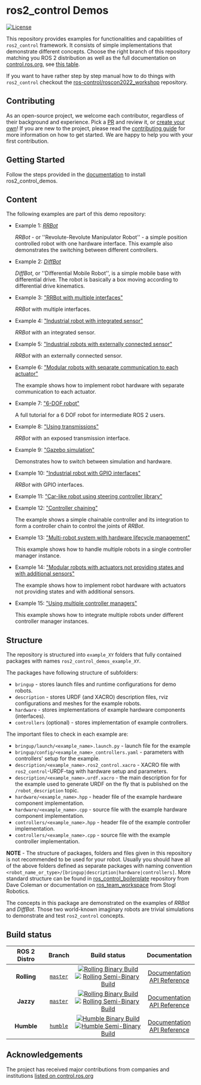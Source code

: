 # ros2_control Demos

[![License](https://img.shields.io/badge/License-Apache%202.0-blue.svg)](https://opensource.org/licenses/Apache-2.0)

This repository provides examples for functionalities and capabilities of `ros2_control` framework.
It consists of simple implementations that demonstrate different concepts. Choose the right branch of this repository matching you ROS 2 distribution as well as the full documentation on [control.ros.org](https://control.ros.org), see [this table](#build-status).

If you want to have rather step by step manual how to do things with `ros2_control` checkout the [ros-control/roscon2022_workshop](https://github.com/ros-controls/roscon2022_workshop) repository.

## Contributing
As an open-source project, we welcome each contributor, regardless of their background and experience. Pick a [PR](https://github.com/ros-controls/ros2_control_demos/pulls) and review it, or [create your own](https://github.com/ros-controls/ros2_control_demos/contribute)!
If you are new to the project, please read the [contributing guide](https://control.ros.org/rolling/doc/contributing/contributing.html) for more information on how to get started. We are happy to help you with your first contribution.

## Getting Started

Follow the steps provided in the [documentation](https://control.ros.org/humble/doc/ros2_control_demos/doc/index.html#installation) to install ros2_control_demos.

## Content

The following examples are part of this demo repository:

* Example 1: [*RRBot*](example_1)

   *RRBot* - or ''Revolute-Revolute Manipulator Robot'' - a simple position controlled robot with one hardware interface. This example also demonstrates the switching between different controllers.


* Example 2: [*DiffBot*](example_2)

   *DiffBot*, or ''Differential Mobile Robot'', is a simple mobile base with differential drive.
   The robot is basically a box moving according to differential drive kinematics.


* Example 3: ["RRBot with multiple interfaces"](example_3)

   *RRBot* with multiple interfaces.


* Example 4: ["Industrial robot with integrated sensor"](example_4)

   *RRBot* with an integrated sensor.

* Example 5: ["Industrial robots with externally connected sensor"](example_5)

   *RRBot* with an externally connected sensor.

* Example 6: ["Modular robots with separate communication to each actuator"](example_6)

   The example shows how to implement robot hardware with separate communication to each actuator.

* Example 7: ["6-DOF robot"](example_7)

   A full tutorial for a 6 DOF robot for intermediate ROS 2 users.

* Example 8: ["Using transmissions"](example_8)

   *RRBot* with an exposed transmission interface.

* Example 9: ["Gazebo simulation"](example_9)

   Demonstrates how to switch between simulation and hardware.

* Example 10: ["Industrial robot with GPIO interfaces"](example_10)

   *RRBot* with GPIO interfaces.

* Example 11: ["Car-like robot using steering controller library"](example_11)

* Example 12: ["Controller chaining"](example_12)

   The example shows a simple chainable controller and its integration to form a controller chain to control the joints of *RRBot*.

* Example 13: ["Multi-robot system with hardware lifecycle management"](example_13)

   This example shows how to handle multiple robots in a single controller manager instance.

* Example 14: ["Modular robots with actuators not providing states and with additional sensors"](example_14)

   The example shows how to implement robot hardware with actuators not providing states and with additional sensors.

* Example 15: ["Using multiple controller managers"](example_15)

   This example shows how to integrate multiple robots under different controller manager instances.

## Structure

The repository is structured into `example_XY` folders that fully contained packages with names `ros2_control_demos_example_XY`.

The packages have following structure of subfolders:

- `bringup` - stores launch files and runtime configurations for demo robots.
- `description` - stores URDF (and XACRO) description files, rviz configurations and meshes for the example robots.
- `hardware` - stores implementations of example hardware components (interfaces).
- `controllers` (optional) - stores implementation of example controllers.

The important files to check in each example are:

- `bringup/launch/<example_name>.launch.py` - launch file for the example
- `bringup/config/<example_name>_controllers.yaml` - parameters with controllers' setup for the example.
- `description/<example_name>.ros2_control.xacro` - XACRO file with `ros2_control`-URDF-tag with hardware setup and parameters.
- `description/<example_name>.urdf.xacro` - the main description for for the example used to generate URDF on the fly that is published on the `/robot_description` topic.
- `hardware/<example_name>.hpp` - header file of the example hardware component implementation.
- `hardware/<example_name>.cpp` - source file with the example hardware component implementation.
- `controllers/<example_name>.hpp` - header file of the example controller implementation.
- `controllers/<example_name>.cpp` - source file with the example controller implementation.

**NOTE** - The structure of packages, folders and files given in this repository is not recommended to be used for your robot. Usually you should have all of the above folders defined as separate packages with naming convention `<robot_name_or_type>/[bringup|description|hardware|controllers]`.
  More standard structure can be found in [ros_control_boilerplate](https://github.com/PickNikRobotics/ros_control_boilerplate) repository from Dave Coleman or documentation on [ros_team_workspace](https://rtw.stoglrobotics.de/master/guidelines/robot_package_structure.html) from Stogl Robotics.

The concepts in this package are demonstrated on the examples of *RRBot* and *DiffBot*.
Those two world-known imaginary robots are trivial simulations to demonstrate and test `ros2_control` concepts.

## Build status

ROS 2 Distro | Branch | Build status | Documentation
:----------: | :----: | :----------: | :-----------:
**Rolling** | [`master`](https://github.com/ros-controls/ros2_control_demos/tree/master) | [![Rolling Binary Build](https://github.com/ros-controls/ros2_control_demos/actions/workflows/rolling-binary-build.yml/badge.svg?branch=master)](https://github.com/ros-controls/ros2_control_demos/actions/workflows/rolling-binary-build.yml?branch=master) <br> [![Rolling Semi-Binary Build](https://github.com/ros-controls/ros2_control_demos/actions/workflows/rolling-semi-binary-build.yml/badge.svg?branch=master)](https://github.com/ros-controls/ros2_control_demos/actions/workflows/rolling-semi-binary-build.yml?branch=master) <br> | [Documentation](https://control.ros.org/master/index.html) <br> [API Reference](https://control.ros.org/master/doc/api/index.html)
**Jazzy** | [`master`](https://github.com/ros-controls/ros2_control_demos/tree/master) | [![Rolling Binary Build](https://github.com/ros-controls/ros2_control_demos/actions/workflows/rolling-binary-build.yml/badge.svg?branch=master)](https://github.com/ros-controls/ros2_control_demos/actions/workflows/rolling-binary-build.yml?branch=master) <br> [![Rolling Semi-Binary Build](https://github.com/ros-controls/ros2_control_demos/actions/workflows/rolling-semi-binary-build.yml/badge.svg?branch=master)](https://github.com/ros-controls/ros2_control_demos/actions/workflows/rolling-semi-binary-build.yml?branch=master) <br> | [Documentation](https://control.ros.org/master/index.html) <br> [API Reference](https://control.ros.org/jazzy/doc/api/index.html)
**Humble** | [`humble`](https://github.com/ros-controls/ros2_control_demos/tree/humble) | [![Humble Binary Build](https://github.com/ros-controls/ros2_control_demos/actions/workflows/humble-binary-build.yml/badge.svg?branch=humble)](https://github.com/ros-controls/ros2_control_demos/actions/workflows/humble-binary-build.yml?branch=humble) <br> [![Humble Semi-Binary Build](https://github.com/ros-controls/ros2_control_demos/actions/workflows/humble-semi-binary-build.yml/badge.svg?branch=humble)](https://github.com/ros-controls/ros2_control_demos/actions/workflows/humble-semi-binary-build.yml?branch=humble) <br> | [Documentation](https://control.ros.org/humble/index.html) <br>[API Reference](https://control.ros.org/humble/doc/api/index.html)

## Acknowledgements
The project has received major contributions from companies and institutions [listed on control.ros.org](https://control.ros.org/rolling/doc/acknowledgements/acknowledgements.html)
